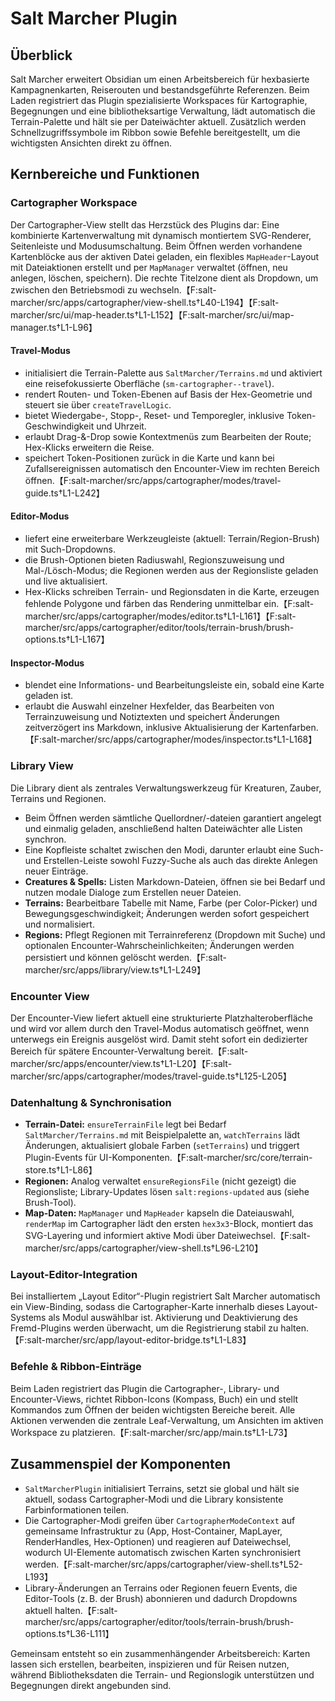 # Salt Marcher Plugin

## Überblick
Salt Marcher erweitert Obsidian um einen Arbeitsbereich für hexbasierte Kampagnenkarten, Reiserouten und bestandsgeführte Referenzen. Beim Laden registriert das Plugin spezialisierte Workspaces für Kartographie, Begegnungen und eine bibliotheksartige Verwaltung, lädt automatisch die Terrain-Palette und hält sie per Dateiwächter aktuell. Zusätzlich werden Schnellzugriffssymbole im Ribbon sowie Befehle bereitgestellt, um die wichtigsten Ansichten direkt zu öffnen.

## Kernbereiche und Funktionen

### Cartographer Workspace
Der Cartographer-View stellt das Herzstück des Plugins dar: Eine kombinierte Kartenverwaltung mit dynamisch montiertem SVG-Renderer, Seitenleiste und Modusumschaltung. Beim Öffnen werden vorhandene Kartenblöcke aus der aktiven Datei geladen, ein flexibles `MapHeader`-Layout mit Dateiaktionen erstellt und per `MapManager` verwaltet (öffnen, neu anlegen, löschen, speichern). Die rechte Titelzone dient als Dropdown, um zwischen den Betriebsmodi zu wechseln.【F:salt-marcher/src/apps/cartographer/view-shell.ts†L40-L194】【F:salt-marcher/src/ui/map-header.ts†L1-L152】【F:salt-marcher/src/ui/map-manager.ts†L1-L96】

#### Travel-Modus
* initialisiert die Terrain-Palette aus `SaltMarcher/Terrains.md` und aktiviert eine reisefokussierte Oberfläche (`sm-cartographer--travel`).
* rendert Routen- und Token-Ebenen auf Basis der Hex-Geometrie und steuert sie über `createTravelLogic`.
* bietet Wiedergabe-, Stopp-, Reset- und Temporegler, inklusive Token-Geschwindigkeit und Uhrzeit.
* erlaubt Drag-&-Drop sowie Kontextmenüs zum Bearbeiten der Route; Hex-Klicks erweitern die Reise.
* speichert Token-Positionen zurück in die Karte und kann bei Zufallsereignissen automatisch den Encounter-View im rechten Bereich öffnen.【F:salt-marcher/src/apps/cartographer/modes/travel-guide.ts†L1-L242】

#### Editor-Modus
* liefert eine erweiterbare Werkzeugleiste (aktuell: Terrain/Region-Brush) mit Such-Dropdowns.
* die Brush-Optionen bieten Radiuswahl, Regionszuweisung und Mal-/Lösch-Modus; die Regionen werden aus der Regionsliste geladen und live aktualisiert.
* Hex-Klicks schreiben Terrain- und Regionsdaten in die Karte, erzeugen fehlende Polygone und färben das Rendering unmittelbar ein.【F:salt-marcher/src/apps/cartographer/modes/editor.ts†L1-L161】【F:salt-marcher/src/apps/cartographer/editor/tools/terrain-brush/brush-options.ts†L1-L167】

#### Inspector-Modus
* blendet eine Informations- und Bearbeitungsleiste ein, sobald eine Karte geladen ist.
* erlaubt die Auswahl einzelner Hexfelder, das Bearbeiten von Terrainzuweisung und Notiztexten und speichert Änderungen zeitverzögert ins Markdown, inklusive Aktualisierung der Kartenfarben.【F:salt-marcher/src/apps/cartographer/modes/inspector.ts†L1-L168】

### Library View
Die Library dient als zentrales Verwaltungswerkzeug für Kreaturen, Zauber, Terrains und Regionen.
* Beim Öffnen werden sämtliche Quellordner/-dateien garantiert angelegt und einmalig geladen, anschließend halten Dateiwächter alle Listen synchron.
* Eine Kopfleiste schaltet zwischen den Modi, darunter erlaubt eine Such- und Erstellen-Leiste sowohl Fuzzy-Suche als auch das direkte Anlegen neuer Einträge.
* **Creatures & Spells:** Listen Markdown-Dateien, öffnen sie bei Bedarf und nutzen modale Dialoge zum Erstellen neuer Dateien.
* **Terrains:** Bearbeitbare Tabelle mit Name, Farbe (per Color-Picker) und Bewegungsgeschwindigkeit; Änderungen werden sofort gespeichert und normalisiert.
* **Regions:** Pflegt Regionen mit Terrainreferenz (Dropdown mit Suche) und optionalen Encounter-Wahrscheinlichkeiten; Änderungen werden persistiert und können gelöscht werden.【F:salt-marcher/src/apps/library/view.ts†L1-L249】

### Encounter View
Der Encounter-View liefert aktuell eine strukturierte Platzhalteroberfläche und wird vor allem durch den Travel-Modus automatisch geöffnet, wenn unterwegs ein Ereignis ausgelöst wird. Damit steht sofort ein dedizierter Bereich für spätere Encounter-Verwaltung bereit.【F:salt-marcher/src/apps/encounter/view.ts†L1-L20】【F:salt-marcher/src/apps/cartographer/modes/travel-guide.ts†L125-L205】

### Datenhaltung & Synchronisation
* **Terrain-Datei:** `ensureTerrainFile` legt bei Bedarf `SaltMarcher/Terrains.md` mit Beispielpalette an, `watchTerrains` lädt Änderungen, aktualisiert globale Farben (`setTerrains`) und triggert Plugin-Events für UI-Komponenten.【F:salt-marcher/src/core/terrain-store.ts†L1-L86】
* **Regionen:** Analog verwaltet `ensureRegionsFile` (nicht gezeigt) die Regionsliste; Library-Updates lösen `salt:regions-updated` aus (siehe Brush-Tool).
* **Map-Daten:** `MapManager` und `MapHeader` kapseln die Dateiauswahl, `renderMap` im Cartographer lädt den ersten `hex3x3`-Block, montiert das SVG-Layering und informiert aktive Modi über Dateiwechsel.【F:salt-marcher/src/apps/cartographer/view-shell.ts†L96-L210】

### Layout-Editor-Integration
Bei installiertem „Layout Editor“-Plugin registriert Salt Marcher automatisch ein View-Binding, sodass die Cartographer-Karte innerhalb dieses Layout-Systems als Modul auswählbar ist. Aktivierung und Deaktivierung des Fremd-Plugins werden überwacht, um die Registrierung stabil zu halten.【F:salt-marcher/src/app/layout-editor-bridge.ts†L1-L83】

### Befehle & Ribbon-Einträge
Beim Laden registriert das Plugin die Cartographer-, Library- und Encounter-Views, richtet Ribbon-Icons (Kompass, Buch) ein und stellt Kommandos zum Öffnen der beiden wichtigsten Bereiche bereit. Alle Aktionen verwenden die zentrale Leaf-Verwaltung, um Ansichten im aktiven Workspace zu platzieren.【F:salt-marcher/src/app/main.ts†L1-L73】

## Zusammenspiel der Komponenten
* `SaltMarcherPlugin` initialisiert Terrains, setzt sie global und hält sie aktuell, sodass Cartographer-Modi und die Library konsistente Farbinformationen teilen.
* Die Cartographer-Modi greifen über `CartographerModeContext` auf gemeinsame Infrastruktur zu (App, Host-Container, MapLayer, RenderHandles, Hex-Optionen) und reagieren auf Dateiwechsel, wodurch UI-Elemente automatisch zwischen Karten synchronisiert werden.【F:salt-marcher/src/apps/cartographer/view-shell.ts†L52-L193】
* Library-Änderungen an Terrains oder Regionen feuern Events, die Editor-Tools (z. B. der Brush) abonnieren und dadurch Dropdowns aktuell halten.【F:salt-marcher/src/apps/cartographer/editor/tools/terrain-brush/brush-options.ts†L36-L111】

Gemeinsam entsteht so ein zusammenhängender Arbeitsbereich: Karten lassen sich erstellen, bearbeiten, inspizieren und für Reisen nutzen, während Bibliotheksdaten die Terrain- und Regionslogik unterstützen und Begegnungen direkt angebunden sind.

